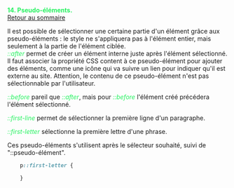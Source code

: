
<span style="color:#26f260;">**14. Pseudo-éléments.**</span><br>
[Retour au sommaire](1-Sommaire.md)<br>

Il est possible de sélectionner une certaine partie d'un élément grâce aux pseudo-éléments : le style ne s'appliquera pas à l'élément entier, mais seulement à la partie de l'élément ciblée.<br>
<span style="color:#26f260;">*::after*</span> permet de créer un élément interne juste après l'élément sélectionné. Il faut associer la propriété CSS content à ce pseudo-élément pour ajouter des éléments, comme une icône qui va suivre un lien pour indiquer qu'il est externe au site. Attention, le contenu de ce pseudo-élément n'est pas sélectionnable par l'utilisateur.

<span style="color:#26f260;">*::before*</span> pareil que <span style="color:#26f260;">*::after*</span>, mais pour <span style="color:#26f260;">*::before*</span> l'élément créé précédera l'élément sélectionné.

<span style="color:#26f260;">*::first-line*</span> permet de sélectionner la première ligne d'un paragraphe.

<span style="color:#26f260;">*::first-letter*</span> sélectionne la première lettre d'une phrase.

Ces pseudo-éléments s'utilisent après le sélecteur souhaité, suivi de "::pseudo-élément".
````css
    p::first-letter {

    }
````

